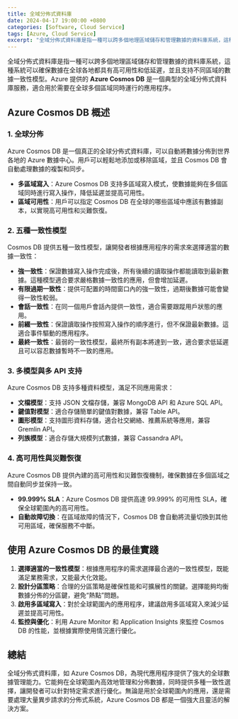 ```yaml
---
title: 全域分佈式資料庫
date: 2024-04-17 19:00:00 +0800
categories: [Software, Cloud Service]
tags: [Azure, Cloud Service] 
excerpt: "全域分佈式資料庫是指一種可以跨多個地理區域儲存和管理數據的資料庫系統，這種系統可以確保數據在全球各地都具有高可用性和低延遲，並且支持不同區域的數據一致性模型。"
---
```


全域分佈式資料庫是指一種可以跨多個地理區域儲存和管理數據的資料庫系統，這種系統可以確保數據在全球各地都具有高可用性和低延遲，並且支持不同區域的數據一致性模型。Azure 提供的 **Azure Cosmos DB** 是一個典型的全域分佈式資料庫服務，適合用於需要在全球多個區域同時運行的應用程序。

## **Azure Cosmos DB 概述**

### **1. 全球分佈**
Azure Cosmos DB 是一個真正的全球分佈式資料庫，可以自動將數據分佈到世界各地的 Azure 數據中心。用戶可以輕鬆地添加或移除區域，並且 Cosmos DB 會自動處理數據的複製和同步。

- **多區域寫入**：Azure Cosmos DB 支持多區域寫入模式，使數據能夠在多個區域同時進行寫入操作，降低延遲並提高可用性。
- **區域可用性**：用戶可以指定 Cosmos DB 在全球的哪些區域中應該有數據副本，以實現高可用性和災難恢復。

### **2. 五種一致性模型**
Cosmos DB 提供五種一致性模型，讓開發者根據應用程序的需求來選擇適當的數據一致性：

- **強一致性**：保證數據寫入操作完成後，所有後續的讀取操作都能讀取到最新數據。這種模型適合要求嚴格數據一致性的應用，但會增加延遲。
- **有限過期一致性**：提供可配置的時間窗口內的強一致性，過期後數據可能會變得一致性較弱。
- **會話一致性**：在同一個用戶會話內提供一致性，適合需要跟蹤用戶狀態的應用。
- **前綴一致性**：保證讀取操作按照寫入操作的順序進行，但不保證最新數據。這適合事件驅動的應用程序。
- **最終一致性**：最弱的一致性模型，最終所有副本將達到一致，適合要求低延遲且可以容忍數據暫時不一致的應用。

### **3. 多模型與多 API 支持**
Azure Cosmos DB 支持多種資料模型，滿足不同應用需求：

- **文檔模型**：支持 JSON 文檔存儲，兼容 MongoDB API 和 Azure SQL API。
- **鍵值對模型**：適合存儲簡單的鍵值對數據，兼容 Table API。
- **圖形模型**：支持圖形資料存儲，適合社交網絡、推薦系統等應用，兼容 Gremlin API。
- **列族模型**：適合存儲大規模列式數據，兼容 Cassandra API。

### **4. 高可用性與災難恢復**
Azure Cosmos DB 提供內建的高可用性和災難恢復機制，確保數據在多個區域之間自動同步並保持一致。

- **99.999% SLA**：Azure Cosmos DB 提供高達 99.999% 的可用性 SLA，確保全球範圍內的高可用性。
- **自動故障切換**：在區域故障的情況下，Cosmos DB 會自動將流量切換到其他可用區域，確保服務不中斷。

## **使用 Azure Cosmos DB 的最佳實踐**

1. **選擇適當的一致性模型**：根據應用程序的需求選擇最合適的一致性模型，既能滿足業務需求，又能最大化效能。
2. **設計分區策略**：合理的分區策略是確保性能和可擴展性的關鍵。選擇能夠均衡數據分佈的分區鍵，避免“熱點”問題。
3. **啟用多區域寫入**：對於全球範圍內的應用程序，建議啟用多區域寫入來減少延遲並提高可用性。
4. **監控與優化**：利用 Azure Monitor 和 Application Insights 來監控 Cosmos DB 的性能，並根據實際使用情況進行優化。

## **總結**
全域分佈式資料庫，如 Azure Cosmos DB，為現代應用程序提供了強大的全球數據管理能力。它能夠在全球範圍內高效地管理和分佈數據，同時提供多種一致性選擇，讓開發者可以針對特定需求進行優化。無論是用於全球範圍內的應用，還是需要處理大量異步請求的分佈式系統，Azure Cosmos DB 都是一個強大且靈活的解決方案。
